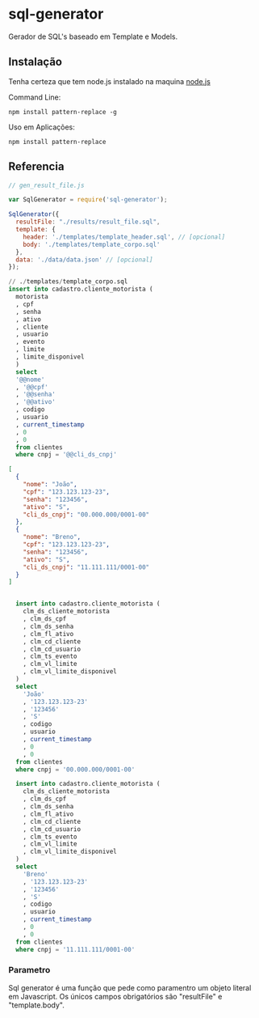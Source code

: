 # sql-generator

Gerador de SQL's baseado em Template e Models.

## Instalação

Tenha certeza que tem node.js instalado na maquina [node.js](http://nodejs.org/)

Command Line:
```shell
npm install pattern-replace -g
```

Uso em Aplicações:
```shell
npm install pattern-replace
```

## Referencia
```javascript
// gen_result_file.js

var SqlGenerator = require('sql-generator');

SqlGenerator({
  resultFile: "./results/result_file.sql",
  template: {
    header: './templates/template_header.sql', // [opcional]
    body: './templates/template_corpo.sql'
  },
  data: './data/data.json' // [opcional]
});
```

```sql
// ./templates/template_corpo.sql
insert into cadastro.cliente_motorista (
  motorista
  , cpf
  , senha
  , ativo
  , cliente
  , usuario
  , evento
  , limite
  , limite_disponivel
  )
  select
  '@@nome'
  , '@@cpf'
  , '@@senha'
  , '@@ativo'
  , codigo
  , usuario
  , current_timestamp
  , 0
  , 0
  from clientes
  where cnpj = '@@cli_ds_cnpj'
```

```json
[
  {
    "nome": "João",
    "cpf": "123.123.123-23",
    "senha": "123456",
    "ativo": "S",
    "cli_ds_cnpj": "00.000.000/0001-00"
  },
  {
    "nome": "Breno",
    "cpf": "123.123.123-23",
    "senha": "123456",
    "ativo": "S",
    "cli_ds_cnpj": "11.111.111/0001-00"
  }
]
```

```sql

  insert into cadastro.cliente_motorista (
    clm_ds_cliente_motorista
    , clm_ds_cpf
    , clm_ds_senha
    , clm_fl_ativo
    , clm_cd_cliente
    , clm_cd_usuario
    , clm_ts_evento
    , clm_vl_limite
    , clm_vl_limite_disponivel
  )
  select
    'João'
    , '123.123.123-23'
    , '123456'
    , 'S'
    , codigo
    , usuario
    , current_timestamp
    , 0
    , 0
  from clientes
  where cnpj = '00.000.000/0001-00'

  insert into cadastro.cliente_motorista (
    clm_ds_cliente_motorista
    , clm_ds_cpf
    , clm_ds_senha
    , clm_fl_ativo
    , clm_cd_cliente
    , clm_cd_usuario
    , clm_ts_evento
    , clm_vl_limite
    , clm_vl_limite_disponivel
  )
  select
    'Breno'
    , '123.123.123-23'
    , '123456'
    , 'S'
    , codigo
    , usuario
    , current_timestamp
    , 0
    , 0
  from clientes
  where cnpj = '11.111.111/0001-00'
```

### Parametro

Sql generator é uma função que pede como paramentro um objeto literal em Javascript.
Os únicos campos obrigatórios são "resultFile" e "template.body".
